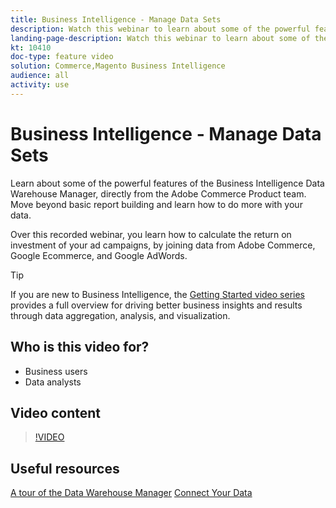 ```yaml
---
title: Business Intelligence - Manage Data Sets
description: Watch this webinar to learn about some of the powerful features of the Business Intelligence Data Warehouse Manager.
landing-page-description: Watch this webinar to learn about some of the powerful features of the Business Intelligence Data Warehouse Manager.
kt: 10410
doc-type: feature video
solution: Commerce,Magento Business Intelligence
audience: all
activity: use
---
```

# Business Intelligence - Manage Data Sets

Learn about some of the powerful features of the Business Intelligence Data Warehouse Manager, directly from the Adobe Commerce Product team. Move beyond basic report building and learn how to do more with your data.

Over this recorded webinar, you learn how to calculate the return on investment of your ad campaigns, by joining data from Adobe  Commerce, Google Ecommerce, and Google AdWords.

>[!TIP]
>
>If you are new to Business Intelligence, the [Getting Started video series](./../1-overview.md) provides a full overview for driving better business insights and results through data aggregation, analysis, and visualization.

## Who is this video for?

- Business users
- Data analysts

## Video content

>[!VIDEO](https://video.tv.adobe.com/v/342408?quality=12&learn=on)

## Useful resources

[A tour of the Data Warehouse Manager](https://docs.magento.com/mbi/data-analyst/data-warehouse-mgr/tour-dwm.html)
[Connect Your Data](https://docs.magento.com/mbi/data-analyst/importing-data/connecting-data/connecting-data.html)
